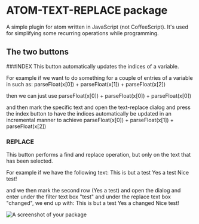# ATOM-TEXT-REPLACE package

A simple plugin for atom written in JavaScript (not CoffeeScript). It's used for simplifying some recurring operations while programming.

## The two buttons
###INDEX
This button automatically updates the indices of a variable.

For example if we want to do something for a couple of entries of a variable in such as:
parseFloat(x[0]) + parseFloat(x[1]) + parseFloat(x[2])

then we can just use
parseFloat(x[0]) + parseFloat(x[0]) + parseFloat(x[0])


and then mark the specific text and open the text-replace dialog and press the index button to
have the indices automatically be updated in an incremental manner to achieve
parseFloat(x[0]) + parseFloat(x[1]) + parseFloat(x[2])

### REPLACE
This button performs a find and replace operation, but only on the text that has been selected.

For example if we have the following text:
This is but a test
Yes a test
Nice test!

and we then mark the second row (Yes a test) and open the dialog and enter under the filter text box "test" and under the replace text box "changed", we end up with:
This is but a test
Yes a changed
Nice test!

![A screenshot of your package](https://f.cloud.github.com/assets/69169/2290250/c35d867a-a017-11e3-86be-cd7c5bf3ff9b.gif)
